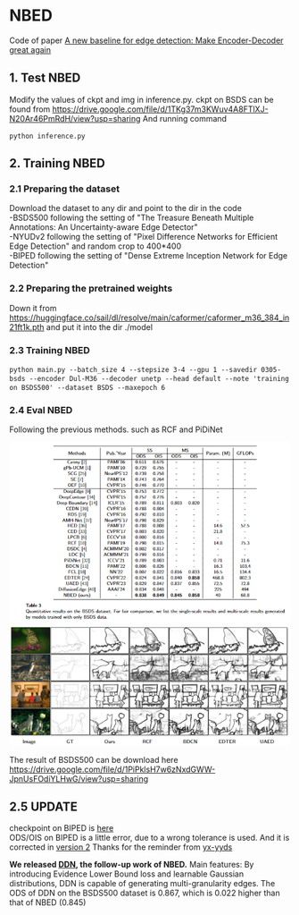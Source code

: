 # NBED
Code of paper [A new baseline for edge detection: Make Encoder-Decoder great again](https://arxiv.org/pdf/2409.14976)


## 1. Test NBED  
Modify the values of ckpt and img in inference.py. ckpt on BSDS can be found from 
https://drive.google.com/file/d/1TKg37m3KWuv4A8FTlXJ-N20Ar46PmRdH/view?usp=sharing
And running command
```
python inference.py
```

## 2. Training NBED
### 2.1 Preparing the dataset
Download the dataset to any dir and point to the dir in the code  
-BSDS500 following the setting of "The Treasure Beneath Multiple Annotations: An Uncertainty-aware Edge Detector"  
-NYUDv2 following the setting of "Pixel Difference Networks for Efficient Edge Detection"  and random crop to 400*400  
-BIPED following the setting of "Dense Extreme Inception Network for Edge Detection"  
### 2.2 Preparing the pretrained weights
Down it from https://huggingface.co/sail/dl/resolve/main/caformer/caformer_m36_384_in21ft1k.pth
and put it into the dir ./model
### 2.3 Training NBED
```
python main.py --batch_size 4 --stepsize 3-4 --gpu 1 --savedir 0305-bsds --encoder Dul-M36 --decoder unetp --head default --note 'training on BSDS500' --dataset BSDS --maxepoch 6
```
### 2.4 Eval NBED
Following the previous methods. such as RCF and PiDiNet

![Result of BSDS](./Imgs/BSDS.png "Result of BSDS")
![Img of BSDS](./Imgs/Imgs-bsds.png "Img of BSDS")

The result of BSDS500 can be download here
https://drive.google.com/file/d/1PiPklsH7w6zNxdGWW-JpnUsFOdiYLHwG/view?usp=sharing

## 2.5 UPDATE  
checkpoint on BIPED is [here](https://drive.google.com/file/d/1IJO3VYrzi1Rp6YS4CzawZTrggxzz5cBx/view?usp=drive_link)  
ODS/OIS on BIPED is a little error, due to a wrong tolerance is used. And it is corrected in [version 2](https://arxiv.org/pdf/2409.14976)  Thanks for the reminder from [yx-yyds](https://github.com/yx-yyds)

**We released [DDN](https://github.com/Li-yachuan/DDN), the follow-up work of NBED.**
Main features: By introducing Evidence Lower Bound loss and learnable Gaussian distributions, DDN is capable of generating multi-granularity edges. The ODS of DDN on the BSDS500 dataset is 0.867, which is 0.022 higher than that of NBED (0.845)

